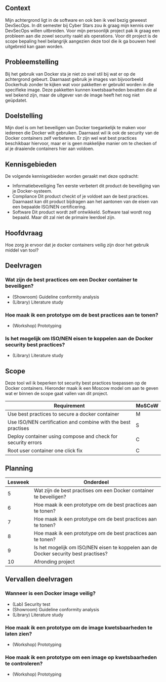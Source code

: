 ## Context
Mijn achtergrond ligt in de software en ook ben ik veel bezig geweest DevSecOps. In dit semester bij Cyber Stars zou ik graag mijn kennis over DevSecOps willen uitbreiden. Voor mijn persoonlijk project pak ik graag een probleem aan die zowel security raakt als operations. Voor dit project is de scope bepaling heel belangrijk aangezien deze tool die ik ga bouwen heel uitgebreid kan gaan worden.
## Probleemstelling
Bij het gebruik van Docker sta je niet zo snel stil bij wat er op de achtergrond gebeurt. Daarnaast gebruik je images van bijvoorbeeld Dockerhub zonder te kijken wat voor pakketten er gebruikt worden in die specifieke image. Deze pakketten kunnen kwetsbaarheden bevatten die al wel bekend zijn, maar de uitgever van de image heeft het nog niet geüpdatet.
## Doelstelling
Mijn doel is om het beveiligen van Docker toegankelijk te maken voor iedereen die Docker wilt gebruiken. Daarnaast wil ik ook de security van de Docker containers zelf verbeteren. Er zijn wel wat best practices beschikbaar hiervoor, maar er is geen makkelijke manier om te checken of al je draaiende containers hier aan voldoen.
## Kennisgebieden
De volgende kennisgebieden worden geraakt met deze opdracht:
- Informatiebeveiliging
Ten eerste verbetert dit product de beveiliging van je Docker-systeem.
- Compliance
Dit product checkt of je voldoet aan de best practices. Daarnaast kan dit product bijdragen aan het aantonen van de eisen van een bepaalde ISO/NEN certificering.
- Software
Dit product wordt zelf ontwikkeld. Software taal wordt nog bepaald. Maar dit zal niet de primaire leerdoel zijn.
## Hoofdvraag
Hoe zorg je ervoor dat je docker containers veilig zijn door het gebruik middel van tool?
## Deelvragen

### Wat zijn de best practices om een Docker container te beveiligen?
- (Showroom) Guideline conformity analysis
- (Library) Literature study
### Hoe maak ik een prototype om de best practices aan te tonen?
- (Workshop) Prototyping
### Is het mogelijk om ISO/NEN eisen te koppelen aan de Docker security best practices?
- (Library) Literature study
## Scope
Deze tool wil ik beperken tot security best practices toepassen op de Docker containers. Hieronder maak ik een Moscow model om aan te geven wat er binnen de scope gaat vallen van dit project.

| Requirement                                                   | MoSCoW |
| ------------------------------------------------------------- | ------ |
|Use best practices to secure a docker container| M      |
| Use ISO/NEN certification and combine with the best practises | S      |
| Deploy container using compose and check for security errors  | C      |
| Root user container one click fix                             | C      |
## Planning

| Lesweek | Onderdeel                                                                           |
| ------- | ----------------------------------------------------------------------------------- |
| 5       | Wat zijn de best practises om een Docker container te beveiligen?                   |
| 6       | Hoe maak ik een prototype om de best practices aan te tonen?                        |
| 7       | Hoe maak ik een prototype om de best practices aan te tonen?                        |
| 8       | Hoe maak ik een prototype om de best practices aan te tonen?                        |
| 9       | Is het mogelijk om ISO/NEN eisen te koppelen aan de Docker security best practises? |
| 10        | Afronding project                           |

## Vervallen deelvragen
### Wanneer is een Docker image veilig?
- (Lab) Security test
- (Showroom) Guideline conformity analysis
- (Library) Literature study
### Hoe maak ik een prototype om de image kwetsbaarheden te laten zien?
- (Workshop) Prototyping
### Hoe maak ik een prototype om een image op kwetsbaarheden te controleren?
- (Workshop) Prototyping